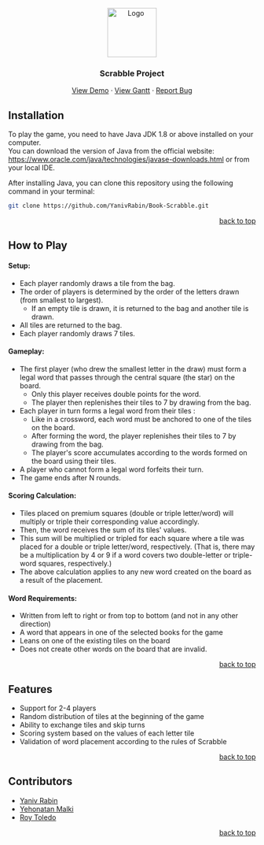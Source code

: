 <!-- Improved compatibility of back to top link: See: https://github.com/YanivRabin/Scrabble-Project#readme -->
<a name="readme-top"></a>


<div align="center">
  <a href="https://github.com/github_username/repo_name">
    <img src="/Scrabble_icon.png" alt="Logo" width="100" height="100">
  </a>


<h3 align="center">Scrabble Project</h3>
  <p align="center">
    <a href="https://github.com/github_username/repo_name">View Demo</a>
    ·
    <a href="https://view.monday.com/1187919453-d087be1e389a3575ae0b3f30a8bc5adb?r=euc1">View Gantt</a>
    ·
    <a href="https://github.com/github_username/repo_name/issues">Report Bug</a>
  </p>
</div>


## Installation
To play the game, you need to have Java JDK 1.8 or above installed on your computer.
<br/>
You can download the version of Java from the official website: https://www.oracle.com/java/technologies/javase-downloads.html
or from your local IDE.

After installing Java, you can clone this repository using the following command in your terminal:

   ```sh
   git clone https://github.com/YanivRabin/Book-Scrabble.git
   ```
<p align="right"><a href="#readme-top">back to top</a></p>


## How to Play
#### Setup:
* Each player randomly draws a tile from the bag.
* The order of players is determined by the order of the letters drawn (from smallest to largest).
    * If an empty tile is drawn, it is returned to the bag and another tile is drawn.
* All tiles are returned to the bag.
* Each player randomly draws 7 tiles.

#### Gameplay:
* The first player (who drew the smallest letter in the draw) must form a legal word that passes through the central square (the star) on the board.
    * Only this player receives double points for the word.
    * The player then replenishes their tiles to 7 by drawing from the bag.
* Each player in turn forms a legal word from their tiles :
    * Like in a crossword, each word must be anchored to one of the tiles on the board.
    * After forming the word, the player replenishes their tiles to 7 by drawing from the bag.
    * The player's score accumulates according to the words formed on the board using their tiles.
* A player who cannot form a legal word forfeits their turn.
* The game ends after N rounds.

#### Scoring Calculation:
* Tiles placed on premium squares (double or triple letter/word) will multiply or triple their corresponding value accordingly.
* Then, the word receives the sum of its tiles' values.
* This sum will be multiplied or tripled for each square where a tile was placed for a double or triple letter/word, respectively. (That is, there may be a multiplication by 4 or 9 if a word covers two double-letter or triple-word squares, respectively.)
* The above calculation applies to any new word created on the board as a result of the placement.

#### Word Requirements:
* Written from left to right or from top to bottom (and not in any other direction)
* A word that appears in one of the selected books for the game
* Leans on one of the existing tiles on the board
* Does not create other words on the board that are invalid.
<p align="right"><a href="#readme-top">back to top</a></p>


## Features
* Support for 2-4 players
* Random distribution of tiles at the beginning of the game
* Ability to exchange tiles and skip turns
* Scoring system based on the values of each letter tile
* Validation of word placement according to the rules of Scrabble
<p align="right"><a href="#readme-top">back to top</a></p>


## Contributors
* [Yaniv Rabin](https://github.com/YanivRabin)
* [Yehonatan Malki](https://github.com/JoniMalki)
* [Roy Toledo](https://github.com/Roytol)
<p align="right"><a href="#readme-top">back to top</a></p>

